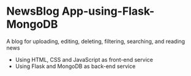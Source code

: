 # NewsBlog App-using-Flask-MongoDB
 A blog for uploading, editing, deleting, filtering, searching, and reading news
 - Using HTML, CSS and JavaScript as front-end service
 - Using Flask and MongoDB as back-end service
